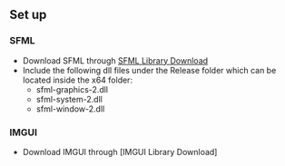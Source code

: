 ## Set up 
### SFML
- Download SFML through [SFML Library Download](https://www.sfml-dev.org/download.php)
- Include the following dll files under the Release folder which can be located inside the x64 folder:
  - sfml-graphics-2.dll
  - sfml-system-2.dll
  - sfml-window-2.dll

 ### IMGUI
 - Download IMGUI through [IMGUI Library Download]
